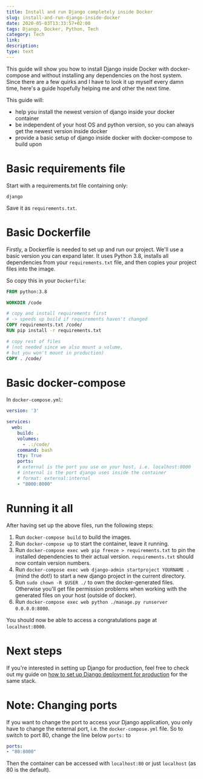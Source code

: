 ```yaml
---
title: Install and run Django completely inside Docker
slug: install-and-run-django-inside-docker
date: 2020-05-03T13:33:57+02:00
tags: Django, Docker, Python, Tech
category: Tech
link: 
description: 
type: text
---
```


This guide will show you how to install Django inside Docker with docker-compose 
and without installing any dependencies on the host system.
Since there are a few quirks and I have to look it up myself every damn time,
here's a guide hopefully helping me and other the next time.

This guide will:

- help you install the newest version of django inside your docker container
- be independent of your host OS and python version, so you can always get the newest version inside docker
- provide a basic setup of django inside docker with docker-compose to build upon

# Basic requirements file
Start with a requirements.txt file containing only:
```
django
```
Save it as `requirements.txt`.

# Basic Dockerfile
Firstly, a Dockerfile is needed to set up and run our project.
We'll use a basic version you can expand later.
It uses Python 3.8, installs all dependencies from your `requirements.txt` file,
and then copies your project files into the image.

So copy this in your `Dockerfile`:

```Dockerfile
FROM python:3.8

WORKDIR /code

# copy and install requirements first 
# -> speeds up build if requirements haven't changed
COPY requirements.txt /code/
RUN pip install -r requirements.txt

# copy rest of files
# (not needed since we also mount a volume, 
# but you won't mount in production)
COPY . /code/
```

# Basic docker-compose
In `docker-compose.yml`:

```yaml
version: '3'

services:
  web:
    build: .
    volumes:
      - .:/code/
    command: bash
    tty: True
    ports:
    # external is the port you use on your host, i.e. localhost:8000
    # internal is the port django uses inside the container
    # format: external:internal 
    - "8000:8000"
```

# Running it all
After having set up the above files, run the following steps:

1. Run `docker-compose build` to build the images.
2. Run `docker-compose up` to start the container, leave it running.
3. Run `docker-compose exec web pip freeze > requirements.txt` to pin the installed dependencies to their actual version. `requirements.txt` should now contain version numbers.
4. Run `docker-compose exec web django-admin startproject YOURNAME .` (mind the dot!) to start a new django project in the current directory.
5. Run `sudo chown -R $USER ./` to own the docker-generated files. Otherwise you'll get file permission problems when working with the generated files on your host (outside of docker).
6. Run `docker-compose exec web python ./manage.py runserver 0.0.0.0:8000`.

You should now be able to access a congratulations page at `localhost:8000`.

# Next steps
If you're interested in setting up Django for production, 
feel free to check out my guide on 
[how to set up Django deployment for production](http://karllorey.com/posts/django-production-docker-mod-wsgi/) for the same stack.

# Note: Changing ports
If you want to change the port to access your Django application, 
you only have to change the external port, i.e. the `docker-compose.yml` file.
So to switch to port 80, change the line below `ports:` to
```yaml
ports:
- "80:8000"
```
Then the container can be accessed with `localhost:80` or just `localhost` (as 80 is the default).